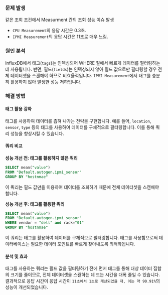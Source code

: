 
### 문제 발생
같은 조회 조건에서 Measurment 간의 조회 성능 이슈 발생
- `CPU Measurement`의 응답 시간은 0.3초.
- `IPMI Measurement`의 응답 시간은 11초로 매우 느림.

### 원인 분석

InfluxDB에서 태그(`tags`)는 인덱싱되어 WHERE 절에서 빠르게 데이터를 필터링하는 데 사용됩니다. 반면, 필드(`fields`)는 인덱싱되지 않아 필드 값으로만 필터링할 경우 전체 데이터셋을 스캔해야 하므로 비효율적입니다. `IPMI Measurement`에서 태그를 충분히 활용하지 않아 발생한 성능 저하입니다.

### 해결 방법

#### 태그 활용 강화

태그를 사용하여 데이터를 좁혀 나가는 전략을 구현합니다. 예를 들어, `location`, `sensor`, `type` 등의 태그를 사용하여 데이터를 구체적으로 필터링합니다. 이를 통해 쿼리 성능을 향상시킬 수 있습니다.

#### 쿼리 비교

**성능 개선 전: 태그를 활용하지 않은 쿼리**

```sql
SELECT mean("value")
FROM "Default.autogen.ipmi_sensor"
GROUP BY "hostnmae"
```

이 쿼리는 필드 값만을 이용하여 데이터를 조회하기 때문에 전체 데이터셋을 스캔해야 합니다.

**성능 개선 후: 태그를 활용한 쿼리**

```sql
SELECT mean("value")
FROM "Default.autogen.ipmi_sensor"
WHERE vendor = "dell" and rack="01"
GROUP BY "hostnmae"
```

이 쿼리는 태그를 활용하여 데이터를 구체적으로 필터링합니다. 태그를 사용함으로써 데이터베이스는 필요한 데이터 포인트를 빠르게 찾아내도록 최적화됩니다.

#### 분석 및 효과

태그를 사용하는 쿼리는 필드 값을 필터링하기 전에 먼저 태그를 통해 대상 데이터 집합의 크기를 줄이므로, 전체 데이터셋을 스캔하는 데 드는 시간을 대폭 줄일 수 있습니다. 결과적으로 응답 시간이 응답 시간이 `11초에서 1초로 개선되었을 때, 이는 약 90.91%`의  성능이 개선되었습니다.
